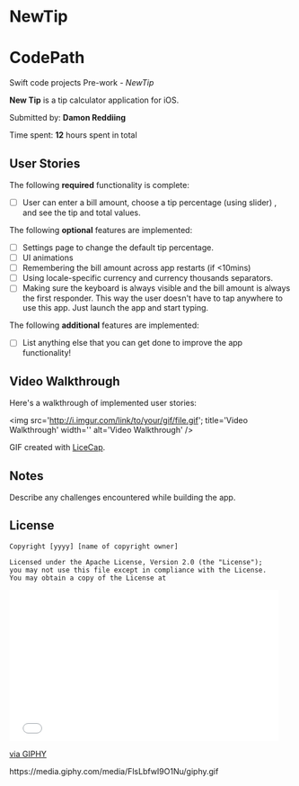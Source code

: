 # NewTip
# CodePath
Swift code projects
Pre-work - *NewTip*

**New Tip** is a tip calculator application for iOS.

Submitted by: **Damon Reddiing**

Time spent: **12** hours spent in total

## User Stories

The following **required** functionality is complete:
* [ ] User can enter a bill amount, choose a tip percentage (using slider) , and see the tip and total values.

The following **optional** features are implemented:
* [ ] Settings page to change the default tip percentage.
* [ ] UI animations
* [ ] Remembering the bill amount across app restarts (if <10mins)
* [ ] Using locale-specific currency and currency thousands separators.
* [ ] Making sure the keyboard is always visible and the bill amount is always the first responder. This way the user doesn't have to tap anywhere to use this app. Just launch the app and start typing.

The following **additional** features are implemented:

- [ ] List anything else that you can get done to improve the app functionality!

## Video Walkthrough 

Here's a walkthrough of implemented user stories:

<img src='http://i.imgur.com/link/to/your/gif/file.gif'; title='Video Walkthrough' width='' alt='Video Walkthrough' />

GIF created with [LiceCap](http://www.cockos.com/licecap/).

## Notes

Describe any challenges encountered while building the app.

## License

    Copyright [yyyy] [name of copyright owner]

    Licensed under the Apache License, Version 2.0 (the "License");
    you may not use this file except in compliance with the License.
    You may obtain a copy of the License at
<iframe src="//giphy.com/embed/FlsLbfwI9O1Nu" width="480" height="269" frameBorder="0" class="giphy-embed" allowFullScreen></iframe><p><a href="http://giphy.com/gifs/kanye-west-vma-FlsLbfwI9O1Nu">via GIPHY</a></p>
https://media.giphy.com/media/FlsLbfwI9O1Nu/giphy.gif
